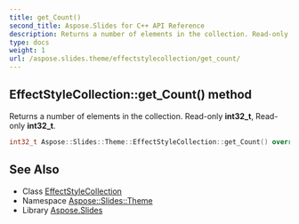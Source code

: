 ```yaml
---
title: get_Count()
second_title: Aspose.Slides for C++ API Reference
description: Returns a number of elements in the collection. Read-only int32_t, Read-only int32_t.
type: docs
weight: 1
url: /aspose.slides.theme/effectstylecollection/get_count/
---
```

## EffectStyleCollection::get_Count() method


Returns a number of elements in the collection. Read-only **int32_t**, Read-only **int32_t**.

```cpp
int32_t Aspose::Slides::Theme::EffectStyleCollection::get_Count() override
```

## See Also

* Class [EffectStyleCollection](../)
* Namespace [Aspose::Slides::Theme](../../)
* Library [Aspose.Slides](../../../)